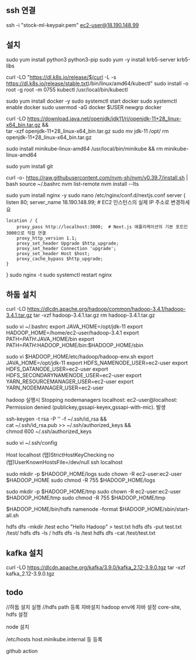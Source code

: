 ## ssh 연결

ssh -i "stock-ml-keypair.pem" ec2-user@18.190.148.99

## 설치

sudo yum install python3 python3-pip
sudo yum -y install krb5-server krb5-libs

curl -LO "https://dl.k8s.io/release/$(curl -L -s https://dl.k8s.io/release/stable.txt)/bin/linux/amd64/kubectl"
sudo install -o root -g root -m 0755 kubectl /usr/local/bin/kubectl

sudo yum install docker -y
sudo systemctl start docker
sudo systemctl enable docker
sudo usermod -aG docker $USER
newgrp docker

curl -LO https://download.java.net/openjdk/jdk11/ri/openjdk-11+28_linux-x64_bin.tar.gz && \
 tar -xzf openjdk-11+28_linux-x64_bin.tar.gz
sudo mv jdk-11 /opt/
rm openjdk-11+28_linux-x64_bin.tar.gz

sudo install minikube-linux-amd64 /usr/local/bin/minikube && rm minikube-linux-amd64

sudo yum install git

curl -o- https://raw.githubusercontent.com/nvm-sh/nvm/v0.39.7/install.sh | bash
source ~/.bashrc
nvm list-remote
nvm install --lts

sudo yum install nginx -y
sudo nano /etc/nginx/conf.d/nextjs.conf
server {
listen 80;
server_name 18.190.148.99; # EC2 인스턴스의 실제 IP 주소로 변경하세요

    location / {
        proxy_pass http://localhost:3000;  # Next.js 애플리케이션의 기본 포트인 3000으로 직접 연결
        proxy_http_version 1.1;
        proxy_set_header Upgrade $http_upgrade;
        proxy_set_header Connection 'upgrade';
        proxy_set_header Host $host;
        proxy_cache_bypass $http_upgrade;
    }

}
sudo nginx -t
sudo systemctl restart nginx

## 하둡 설치

curl -LO https://dlcdn.apache.org/hadoop/common/hadoop-3.4.1/hadoop-3.4.1.tar.gz
tar -xzf hadoop-3.4.1.tar.gz
rm hadoop-3.4.1.tar.gz

sudo vi ~/.bashrc
export JAVA_HOME=/opt/jdk-11
export HADOOP_HOME=/home/ec2-user/hadoop-3.4.1
export PATH=$PATH:$JAVA_HOME/bin
export PATH=$PATH:$HADOOP_HOME/bin:$HADOOP_HOME/sbin

sudo vi $HADOOP_HOME/etc/hadoop/hadoop-env.sh
export JAVA_HOME=/opt/jdk-11
export HDFS_NAMENODE_USER=ec2-user
export HDFS_DATANODE_USER=ec2-user
export HDFS_SECONDARYNAMENODE_USER=ec2-user
export YARN_RESOURCEMANAGER_USER=ec2-user
export YARN_NODEMANAGER_USER=ec2-user

hadoop 실행시
Stopping nodemanagers
localhost: ec2-user@localhost: Permission denied (publickey,gssapi-keyex,gssapi-with-mic). 발생

ssh-keygen -t rsa -P '' -f ~/.ssh/id_rsa && \
cat ~/.ssh/id_rsa.pub >> ~/.ssh/authorized_keys && \
chmod 600 ~/.ssh/authorized_keys

sudo vi ~/.ssh/config

Host localhost
(탭)StrictHostKeyChecking no
(탭)UserKnownHostsFile=/dev/null
ssh localhost

sudo mkdir -p $HADOOP_HOME/logs
sudo chown -R ec2-user:ec2-user $HADOOP_HOME
sudo chmod -R 755 $HADOOP_HOME/logs

sudo mkdir -p $HADOOP_HOME/tmp
sudo chown -R ec2-user:ec2-user $HADOOP_HOME/tmp
sudo chmod -R 755 $HADOOP_HOME/tmp

$HADOOP_HOME/bin/hdfs namenode -format
$HADOOP_HOME/sbin/start-all.sh

hdfs dfs -mkdir /test
echo "Hello Hadoop" > test.txt
hdfs dfs -put test.txt /test/
hdfs dfs -ls /
hdfs dfs -ls /test
hdfs dfs -cat /test/test.txt

## kafka 설치

curl -LO https://dlcdn.apache.org/kafka/3.9.0/kafka_2.12-3.9.0.tgz
tar -xzf kafka_2.12-3.9.0.tgz

## todo

//하둡 설치 실행
//hdfs path 등록
자바설치
hadoop env에 자바 설정
core-site, hdfs 설정

node 설치

/etc/hosts
host.minikube.internal 등 등록

github action
